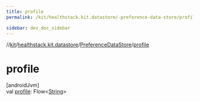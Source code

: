 ```yaml
---
title: profile
permalink: /kit/healthstack.kit.datastore/-preference-data-store/profile.html

sidebar: dev_doc_sidebar
---
```

//[kit](../../../kit.html)/[healthstack.kit.datastore](../index.html)/[PreferenceDataStore](index.html)/[profile](profile.html)



# profile



[androidJvm]\
val [profile](profile.html): Flow&lt;[String](https://kotlinlang.org/api/latest/jvm/stdlib/kotlin/-string/index.html)&gt;




